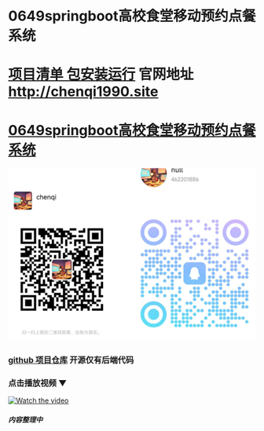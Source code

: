# 0649springboot高校食堂移动预约点餐系统


# [项目清单 包安装运行](http://chenqi1990.site) 官网地址 http://chenqi1990.site

# [0649springboot高校食堂移动预约点餐系统](https://github.com/GraduationProject-springboot/0649springboot)

![picture](https://raw.githubusercontent.com/GraduationProject-springboot/.github/main/img/wx.png)

### [github 项目仓库](https://github.com/GraduationProject-springboot/allSpringbootProjects) 开源仅有后端代码

### 点击播放视频 ▼
[![Watch the video](https://i.sstatic.net/Vp2cE.png)](https://www.bilibili.com/video/BV1ULbQeREgz?p=1)

#####   内容整理中  











